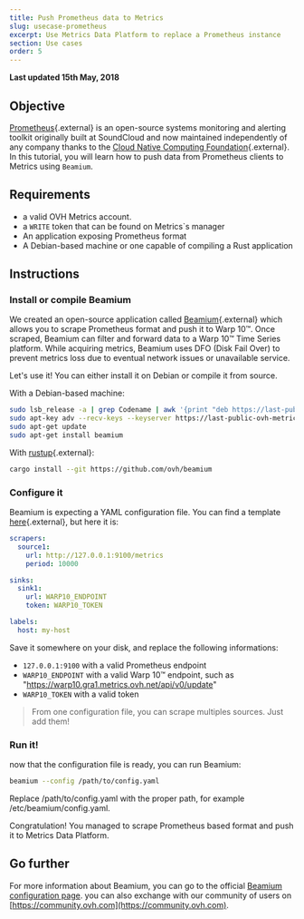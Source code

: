 ```yaml
---
title: Push Prometheus data to Metrics
slug: usecase-prometheus
excerpt: Use Metrics Data Platform to replace a Prometheus instance
section: Use cases
order: 5
---
```

**Last updated 15th May, 2018**

## Objective

[Prometheus](https://prometheus.io/){.external} is an open-source systems monitoring and alerting toolkit originally built at SoundCloud and now maintained independently of any company thanks to the [Cloud Native Computing Foundation](https://cncf.io/){.external}. In this tutorial, you will learn how to push data from Prometheus clients to Metrics using `Beamium`.

## Requirements

- a valid OVH Metrics account.
- a `WRITE` token that can be found on Metrics`s manager
- An application exposing Prometheus format
- A Debian-based machine or one capable of compiling a Rust application

## Instructions

### Install or compile Beamium

We created an open-source application called [Beamium](https://github.com/ovh/beamium){.external} which allows you to scrape Prometheus format and push it to Warp 10™. Once scraped, Beamium can filter and forward data to a Warp 10™ Time Series platform. While acquiring metrics, Beamium uses DFO (Disk Fail Over) to prevent metrics loss due to eventual network issues or unavailable service.

Let's use it! You can either install it on Debian or compile it from source.

With a Debian-based machine:

```bash
sudo lsb_release -a | grep Codename | awk '{print "deb https://last-public-ovh-metrics.snap.mirrors.ovh.net/debian/ " $2 " main"}' >> /etc/apt/sources.list.d/beamium.list
sudo apt-key adv --recv-keys --keyserver https://last-public-ovh-metrics.snap.mirrors.ovh.net/pub.key A7F0D217C80D5BB8
sudo apt-get update
sudo apt-get install beamium
```

With [rustup](https://rustup.rs/){.external}:

```bash
cargo install --git https://github.com/ovh/beamium
```

### Configure it

Beamium is expecting a YAML configuration file. You can find a template [here](https://github.com/ovh/beamium/blob/master/config.sample.yaml){.external}, but here it is:

```yaml
scrapers:
  source1:
    url: http://127.0.0.1:9100/metrics
    period: 10000

sinks:
  sink1:
    url: WARP10_ENDPOINT
    token: WARP10_TOKEN

labels:
  host: my-host

```

Save it somewhere on your disk, and replace the following informations:

* `127.0.0.1:9100` with a valid Prometheus endpoint
* `WARP10_ENDPOINT` with a valid Warp 10™ endpoint, such as "https://warp10.gra1.metrics.ovh.net/api/v0/update"
* `WARP10_TOKEN` with a valid token

> From one configuration file, you can scrape multiples sources. Just add them!

### Run it!

now that the configuration file is ready, you can run Beamium:

```bash
beamium --config /path/to/config.yaml
```

Replace /path/to/config.yaml with the proper path, for example /etc/beamium/config.yaml.

Congratulation! You managed to scrape Prometheus based format and push it to Metrics Data Platform.

## Go further

For more information about Beamium, you can go to the official [Beamium configuration page](../source-beamium). you can also exchange with our community of users on [https://community.ovh.com](https://community.ovh.com).
